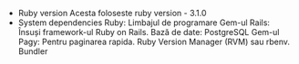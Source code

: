 * Ruby version
Acesta foloseste ruby version - 3.1.0
* System dependencies
Ruby: Limbajul de programare
Gem-ul Rails: Însuși framework-ul Ruby on Rails.
Bază de date: PostgreSQL
Gem-ul Pagy: Pentru paginarea rapida.
Ruby Version Manager (RVM) sau rbenv.
Bundler
